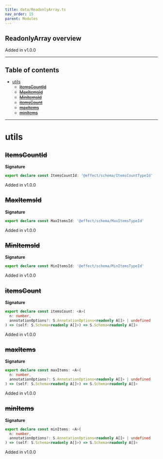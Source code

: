 ```yaml
---
title: data/ReadonlyArray.ts
nav_order: 15
parent: Modules
---
```


## ReadonlyArray overview

Added in v1.0.0

---

<h2 class="text-delta">Table of contents</h2>

- [utils](#utils)
  - [~~ItemsCountId~~](#itemscountid)
  - [~~MaxItemsId~~](#maxitemsid)
  - [~~MinItemsId~~](#minitemsid)
  - [~~itemsCount~~](#itemscount)
  - [~~maxItems~~](#maxitems)
  - [~~minItems~~](#minitems)

---

# utils

## ~~ItemsCountId~~

**Signature**

```ts
export declare const ItemsCountId: '@effect/schema/ItemsCountTypeId'
```

Added in v1.0.0

## ~~MaxItemsId~~

**Signature**

```ts
export declare const MaxItemsId: '@effect/schema/MaxItemsTypeId'
```

Added in v1.0.0

## ~~MinItemsId~~

**Signature**

```ts
export declare const MinItemsId: '@effect/schema/MinItemsTypeId'
```

Added in v1.0.0

## ~~itemsCount~~

**Signature**

```ts
export declare const itemsCount: <A>(
  n: number,
  annotationOptions?: S.AnnotationOptions<readonly A[]> | undefined
) => (self: S.Schema<readonly A[]>) => S.Schema<readonly A[]>
```

Added in v1.0.0

## ~~maxItems~~

**Signature**

```ts
export declare const maxItems: <A>(
  n: number,
  annotationOptions?: S.AnnotationOptions<readonly A[]> | undefined
) => (self: S.Schema<readonly A[]>) => S.Schema<readonly A[]>
```

Added in v1.0.0

## ~~minItems~~

**Signature**

```ts
export declare const minItems: <A>(
  n: number,
  annotationOptions?: S.AnnotationOptions<readonly A[]> | undefined
) => (self: S.Schema<readonly A[]>) => S.Schema<readonly A[]>
```

Added in v1.0.0
